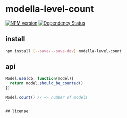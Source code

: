 # modella-level-count

[![NPM version](https://badge.fury.io/js/modella-level-count.png)](http://badge.fury.io/js/modella-level-count)
[![Dependency Status](https://gemnasium.com/ramitos/modella-level-count.png)](https://gemnasium.com/ramitos/modella-level-count)

## install

```bash
npm install [--save/--save-dev] modella-level-count
```

## api

```js
Model.use(db, function(model){
  return model.should_be_counted()
})

Model.count() // => number of models
``

## license